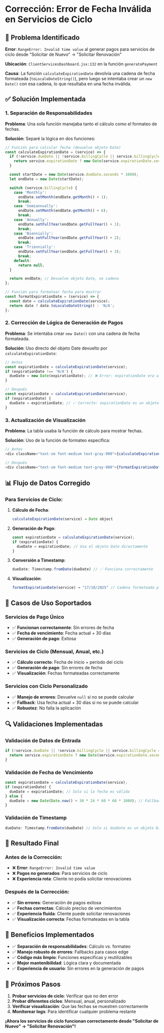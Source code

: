 # Corrección: Error de Fecha Inválida en Servicios de Ciclo

## 🐛 Problema Identificado

**Error**: `RangeError: Invalid time value` al generar pagos para servicios de ciclo desde "Solicitar de Nuevo" → "Solicitar Renovación"

**Ubicación**: `ClientServicesDashboard.jsx:132` en la función `generatePayment`

**Causa**: La función `calculateExpirationDate` devolvía una cadena de fecha formateada (`toLocaleDateString()`), pero luego se intentaba crear un `new Date()` con esa cadena, lo que resultaba en una fecha inválida.

## ✅ Solución Implementada

### **1. Separación de Responsabilidades**

**Problema**: Una sola función manejaba tanto el cálculo como el formateo de fechas.

**Solución**: Separé la lógica en dos funciones:

```javascript
// Función para calcular fecha (devuelve objeto Date)
const calculateExpirationDate = (service) => {
  if (!service.dueDate || !service.billingCycle || service.billingCycle === 'One-Time') {
    return service.expirationDate ? new Date(service.expirationDate.seconds * 1000) : null;
  }

  const startDate = new Date(service.dueDate.seconds * 1000);
  let endDate = new Date(startDate);

  switch (service.billingCycle) {
    case 'Monthly':
      endDate.setMonth(endDate.getMonth() + 1);
      break;
    case 'Semiannually':
      endDate.setMonth(endDate.getMonth() + 6);
      break;
    case 'Annually':
      endDate.setFullYear(endDate.getFullYear() + 1);
      break;
    case 'Biennially':
      endDate.setFullYear(endDate.getFullYear() + 2);
      break;
    case 'Triennially':
      endDate.setFullYear(endDate.getFullYear() + 3);
      break;
    default:
      return null;
  }

  return endDate; // Devuelve objeto Date, no cadena
};

// Función para formatear fecha para mostrar
const formatExpirationDate = (service) => {
  const date = calculateExpirationDate(service);
  return date ? date.toLocaleDateString() : 'N/A';
};
```

### **2. Corrección de Lógica de Generación de Pagos**

**Problema**: Se intentaba crear `new Date()` con una cadena de fecha formateada.

**Solución**: Uso directo del objeto Date devuelto por `calculateExpirationDate`:

```javascript
// Antes
const expirationDate = calculateExpirationDate(service);
if (expirationDate !== 'N/A') {
  dueDate = new Date(expirationDate); // ❌ Error: expirationDate era una cadena
}

// Después
const expirationDate = calculateExpirationDate(service);
if (expirationDate) {
  dueDate = expirationDate; // ✅ Correcto: expirationDate es un objeto Date
}
```

### **3. Actualización de Visualización**

**Problema**: La tabla usaba la función de cálculo para mostrar fechas.

**Solución**: Uso de la función de formateo específica:

```javascript
// Antes
<div className="text-sm font-medium text-gray-900">{calculateExpirationDate(service)}</div>

// Después
<div className="text-sm font-medium text-gray-900">{formatExpirationDate(service)}</div>
```

## 📊 Flujo de Datos Corregido

### **Para Servicios de Ciclo:**

1. **Cálculo de Fecha**:
   ```javascript
   calculateExpirationDate(service) → Date object
   ```

2. **Generación de Pago**:
   ```javascript
   const expirationDate = calculateExpirationDate(service);
   if (expirationDate) {
     dueDate = expirationDate; // Usa el objeto Date directamente
   }
   ```

3. **Conversión a Timestamp**:
   ```javascript
   dueDate: Timestamp.fromDate(dueDate) // ✅ Funciona correctamente
   ```

4. **Visualización**:
   ```javascript
   formatExpirationDate(service) → "17/10/2025" // Cadena formateada para mostrar
   ```

## 🎯 Casos de Uso Soportados

### **Servicios de Pago Único**
- ✅ **Funcionan correctamente**: Sin errores de fecha
- ✅ **Fecha de vencimiento**: Fecha actual + 30 días
- ✅ **Generación de pago**: Exitosa

### **Servicios de Ciclo (Mensual, Anual, etc.)**
- ✅ **Cálculo correcto**: Fecha de inicio + período del ciclo
- ✅ **Generación de pago**: Sin errores de fecha
- ✅ **Visualización**: Fechas formateadas correctamente

### **Servicios con Ciclo Personalizado**
- ✅ **Manejo de errores**: Devuelve `null` si no se puede calcular
- ✅ **Fallback**: Usa fecha actual + 30 días si no se puede calcular
- ✅ **Robustez**: No falla la aplicación

## 🔍 Validaciones Implementadas

### **Validación de Datos de Entrada**
```javascript
if (!service.dueDate || !service.billingCycle || service.billingCycle === 'One-Time') {
  return service.expirationDate ? new Date(service.expirationDate.seconds * 1000) : null;
}
```

### **Validación de Fecha de Vencimiento**
```javascript
const expirationDate = calculateExpirationDate(service);
if (expirationDate) {
  dueDate = expirationDate; // Solo si la fecha es válida
} else {
  dueDate = new Date(Date.now() + 30 * 24 * 60 * 60 * 1000); // Fallback
}
```

### **Validación de Timestamp**
```javascript
dueDate: Timestamp.fromDate(dueDate) // Solo si dueDate es un objeto Date válido
```

## 🎯 Resultado Final

### **Antes de la Corrección:**
- ❌ **Error**: `RangeError: Invalid time value`
- ❌ **Pagos no generados**: Para servicios de ciclo
- ❌ **Experiencia rota**: Cliente no podía solicitar renovaciones

### **Después de la Corrección:**
- ✅ **Sin errores**: Generación de pagos exitosa
- ✅ **Fechas correctas**: Cálculo preciso de vencimientos
- ✅ **Experiencia fluida**: Cliente puede solicitar renovaciones
- ✅ **Visualización correcta**: Fechas formateadas en la tabla

## 🔧 Beneficios Implementados

- ✅ **Separación de responsabilidades**: Cálculo vs. formateo
- ✅ **Manejo robusto de errores**: Fallbacks para casos edge
- ✅ **Código más limpio**: Funciones específicas y reutilizables
- ✅ **Mejor mantenibilidad**: Lógica clara y documentada
- ✅ **Experiencia de usuario**: Sin errores en la generación de pagos

## 🎯 Próximos Pasos

1. **Probar servicios de ciclo**: Verificar que no den error
2. **Probar diferentes ciclos**: Mensual, anual, personalizado
3. **Verificar visualización**: Que las fechas se muestren correctamente
4. **Monitorear logs**: Para identificar cualquier problema restante

**¡Ahora los servicios de ciclo funcionan correctamente desde "Solicitar de Nuevo" → "Solicitar Renovación"!**




